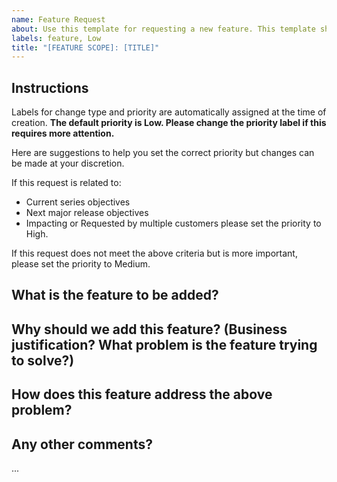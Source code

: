 ```yaml
---
name: Feature Request
about: Use this template for requesting a new feature. This template should be used to request a new feature or functionality that does not currently exist in the application.
labels: feature, Low
title: "[FEATURE SCOPE]: [TITLE]"
---
```


## Instructions
Labels for change type and priority are automatically assigned at the time of creation. 
**The default priority is Low. Please change the priority label if this requires more attention.**

Here are suggestions to help you set the correct priority but changes can be made at your discretion.

If this request is related to:  
  - Current series objectives
  - Next major release objectives
  - Impacting or Requested by multiple customers
please set the priority to High.

If this request does not meet the above criteria but is more important,
please set the priority to Medium. 

## What is the feature to be added?

## Why should we add this feature? (Business justification? What problem is the feature trying to solve?)

## How does this feature address the above problem?

## Any other comments?

...

